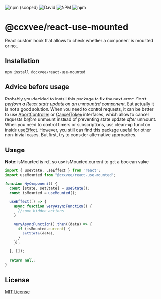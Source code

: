 ![npm (scoped)](https://img.shields.io/npm/v/@ccxvee/react-use-mounted) ![David](https://img.shields.io/david/ccxvee/react-use-mounted)  ![NPM](https://img.shields.io/npm/l/@ccxvee/react-use-mounted) ![npm](https://img.shields.io/npm/dt/@ccxvee/react-use-mounted)
# @ccxvee/react-use-mounted
React custom hook that allows to check whether a component is mounted or not.

## Installation
```
npm install @ccxvee/react-use-mounted
```

##  Advice before usage
Probably you decided to install this package to fix the next error: *Can't perform a React state update on an unmounted component*.  But actually it is not a good solution.
When you need to control requests, it can be better to use [AbortController](https://developer.mozilla.org/en-US/docs/Web/API/AbortController) or [CancelToken](https://github.com/axios/axios#cancellation) interfaces, which allow to cancel requests *before* unmount instead of preventing state update *after* unmount. When you need to control timers or subscriptions, use clean-up function inside [useEffect](https://reactjs.org/docs/hooks-reference.html#useeffect). However, you still can find this package useful for other non-trivial cases. But first, try to consider alternative approaches.

## Usage
**Note:** isMounted is ref, so use isMounted.current to get a boolean value
```javascript
import { useState, useEffect } from 'react';
import useMounted from "@ccxvee/react-use-mounted";

function MyComponent() {
  const [state, setState] = useState();
  const isMounted = useMounted();

  useEffect(() => {
    async function veryAsyncFunction() {
      //some hidden actions
    }
  
    veryAsyncFunction().then((data) => {
      if (isMounted.current) {
        setState(data);
      }
    });
    
  }, []);
  
  return null;
}
```

## License
[MIT License](https://github.com/ccxvee/react-use-mounted/blob/master/LICENSE)
